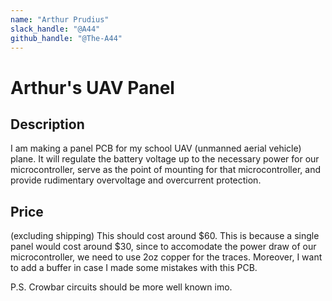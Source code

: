 ```yaml
---
name: "Arthur Prudius"
slack_handle: "@A44"
github_handle: "@The-A44"
---
```


# Arthur's UAV Panel

<!-- Describe your board in 2-3 sentences. What are you making? What will it do? -->
## Description
I am making a panel PCB for my school UAV (unmanned aerial vehicle) plane. It will regulate the battery voltage up to the necessary power for our microcontroller, serve as the point of mounting for that microcontroller, and provide rudimentary overvoltage and overcurrent protection.

<!-- How much is it going to cost? -->
## Price
(excluding shipping) This should cost around $60. This is because a single panel would cost around $30, since to accomodate the power draw of our microcontroller, we need to use 2oz copper for the traces. Moreover, I want to add a buffer in case I made some mistakes with this PCB.

<!-- Tell us a little bit about your design process. What were some challenges? What helped? ***Totally optional*** -->
P.S. Crowbar circuits should be more well known imo.
